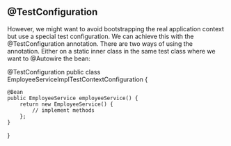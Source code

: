 ## @TestConfiguration

However, we might want to avoid bootstrapping the real application context but use a special test configuration. We can achieve this with the @TestConfiguration annotation. There are two ways of using the annotation. Either on a static inner class in the same test class where we want to @Autowire the bean:

@TestConfiguration
public class EmployeeServiceImplTestContextConfiguration {
    
    @Bean
    public EmployeeService employeeService() {
        return new EmployeeService() { 
            // implement methods 
        };
    }
}